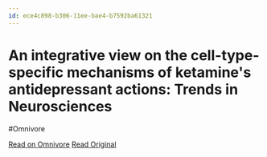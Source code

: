 ```yaml
---
id: ece4c898-b306-11ee-bae4-b7592ba61321
---
```


# An integrative view on the cell-type-specific mechanisms of ketamine's antidepressant actions: Trends in Neurosciences
#Omnivore

[Read on Omnivore](https://omnivore.app/me/an-integrative-view-on-the-cell-type-specific-mechanisms-of-keta-18d0922a12c)
[Read Original](https://www.cell.com/trends/neurosciences/fulltext/S0166-2236(23)00291-6?rss=yes)

